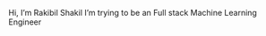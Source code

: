 Hi, I’m Rakibil Shakil
I’m trying to be an Full stack Machine Learning Engineer

<!---
rakibulhasanshakil/rakibulhasanshakil is a ✨ special ✨ repository because its `README.md` (this file) appears on your GitHub profile.
You can click the Preview link to take a look at your changes.
--->
